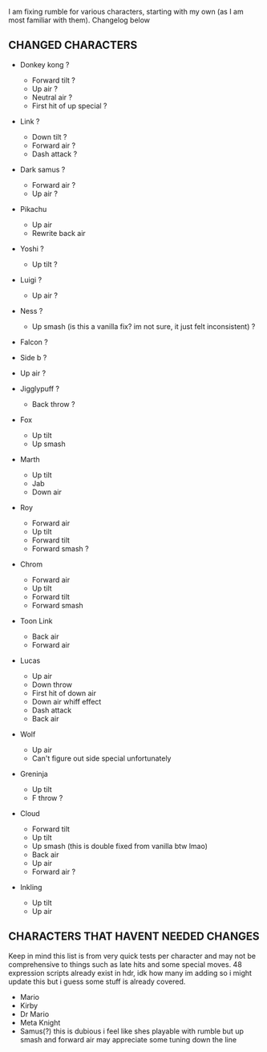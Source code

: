 I am fixing rumble for various characters, starting with my own (as I am most familiar with them). Changelog below

## CHANGED CHARACTERS

- Donkey kong ?
  - Forward tilt ?
  - Up air  ?
  - Neutral air ?
  - First hit of up special ?

- Link ?
  - Down tilt ?
  - Forward air ?
  - Dash attack ?

- Dark samus ?
  - Forward air ?
  - Up air ?

- Pikachu
  - Up air
  - Rewrite back air 

- Yoshi ?
  - Up tilt ?

- Luigi ?
  - Up air ?

- Ness ?
  - Up smash (is this a vanilla fix? im not sure, it just felt inconsistent) ?
 
 - Falcon ?
  - Side b ?
  - Up air ?

- Jigglypuff ?
  - Back throw ?

- Fox
  - Up tilt
  - Up smash

- Marth
  - Up tilt
  - Jab 
  - Down air 

- Roy
  - Forward air 
  - Up tilt 
  - Forward tilt 
  - Forward smash ?

- Chrom
  - Forward air 
  - Up tilt 
  - Forward tilt 
  - Forward smash 

- Toon Link
  - Back air
  - Forward air

- Lucas
  - Up air
  - Down throw
  - First hit of down air
  - Down air whiff effect
  - Dash attack 
  - Back air

- Wolf
  - Up air
  - Can't figure out side special unfortunately

- Greninja
  - Up tilt
  - F throw ?

- Cloud
  - Forward tilt
  - Up tilt
  - Up smash (this is double fixed from vanilla btw lmao)
  - Back air
  - Up air
  - Forward air ?

- Inkling
  - Up tilt
  - Up air

## CHARACTERS THAT HAVENT NEEDED CHANGES

Keep in mind this list is from very quick tests per character and may not be comprehensive to things such as late hits and some special moves. 48 expression scripts already exist in hdr, idk how many im adding so i might update this but i guess some stuff is already covered.

- Mario
- Kirby
- Dr Mario
- Meta Knight
- Samus(?) this is dubious i feel like shes playable with rumble but up smash and forward air may appreciate some tuning down the line

